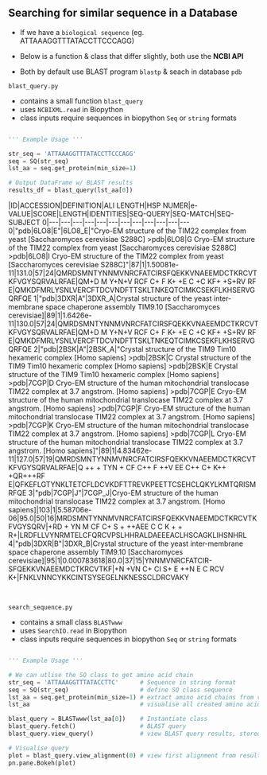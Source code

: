 ## Searching for similar sequence in a Database

- If we have a <code>biological sequence</code> (eg. ATTAAAGGTTTATACCTTCCCAGG)


- Below is a function & class that differ slightly, both use the **NCBI API**
- Both by default use BLAST program <code>blastp</code> & seach in database <code>pdb</code>

<code>blast_query.py</code>
- contains a small function <code>blast_query</code>
- uses <code>NCBIXML.read</code> in Biopython
- class inputs require sequences in biopython <code>Seq</code> or <code>string</code> formats

```python

''' Example Usage '''

str_seq = 'ATTAAAGGTTTATACCTTCCCAGG'
seq = SQ(str_seq)
lst_aa = seq.get_protein(min_size=1)

# Output DataFrame w/ BLAST results
results_df = blast_query(lst_aa[0])

```

|ID|ACCESSION|DEFINITION|ALI LENGTH|HSP NUMER|e-VALUE|SCORE|LENGTH|IDENTITIES|SEQ-QUERY|SEQ-MATCH|SEQ-SUBJECT 0|---|---|---|---|---|---|---|---|---|---|---|--- 0|"pdb|6LO8|E"|6LO8_E|"Cryo-EM structure of the TIM22 complex from yeast [Saccharomyces cerevisiae S288C] >pdb|6LO8|G Cryo-EM structure of the TIM22 complex from yeast [Saccharomyces cerevisiae S288C] >pdb|6LO8|I Cryo-EM structure of the TIM22 complex from yeast [Saccharomyces cerevisiae S288C]"|87|1|1.50081e-11|131.0|57|24|QMRDSMNTYNNMVNRCFATCIRSFQEKKVNAEEMDCTKRCVTKFVGYSQRVALRFAE|QM+D M Y+N+V RCF C+ F K+ +E C +C KF+ +S+RV RF E|QMKDFMRLYSNLVERCFTDCVNDFTTSKLTNKEQTCIMKCSEKFLKHSERVGQRFQE 1|"pdb|3DXR|A"|3DXR_A|Crystal structure of the yeast inter-membrane space chaperone assembly TIM9.10 [Saccharomyces cerevisiae]|89|1|1.6426e-11|130.0|57|24|QMRDSMNTYNNMVNRCFATCIRSFQEKKVNAEEMDCTKRCVTKFVGYSQRVALRFAE|QM+D M Y+N+V RCF C+ F K+ +E C +C KF+ +S+RV RF E|QMKDFMRLYSNLVERCFTDCVNDFTTSKLTNKEQTCIMKCSEKFLKHSERVGQRFQE 2|"pdb|2BSK|A"|2BSK_A|"Crystal structure of the TIM9 Tim10 hexameric complex [Homo sapiens] >pdb|2BSK|C Crystal structure of the TIM9 Tim10 hexameric complex [Homo sapiens] >pdb|2BSK|E Crystal structure of the TIM9 Tim10 hexameric complex [Homo sapiens] >pdb|7CGP|D Cryo-EM structure of the human mitochondrial translocase TIM22 complex at 3.7 angstrom. [Homo sapiens] >pdb|7CGP|E Cryo-EM structure of the human mitochondrial translocase TIM22 complex at 3.7 angstrom. [Homo sapiens] >pdb|7CGP|F Cryo-EM structure of the human mitochondrial translocase TIM22 complex at 3.7 angstrom. [Homo sapiens] >pdb|7CGP|K Cryo-EM structure of the human mitochondrial translocase TIM22 complex at 3.7 angstrom. [Homo sapiens] >pdb|7CGP|L Cryo-EM structure of the human mitochondrial translocase TIM22 complex at 3.7 angstrom. [Homo sapiens]"|89|1|4.83462e-11|127.0|57|19|QMRDSMNTYNNMVNRCFATCIRSFQEKKVNAEEMDCTKRCVTKFVGYSQRVALRFAE|Q ++ + TYN + CF C++ F ++V EE C++ C+ K++ +QR+++RF E|QFKEFLGTYNKLTETCFLDCVKDFTTREVKPEETTCSEHCLQKYLKMTQRISMRFQE 3|"pdb|7CGP|J"|7CGP_J|Cryo-EM structure of the human mitochondrial translocase TIM22 complex at 3.7 angstrom. [Homo sapiens]|103|1|5.58706e-06|95.0|50|16|MRDSMNTYNNMVNRCFATCIRSFQEKKVNAEEMDCTKRCVTKFVGYSQRV|+RD + YN M CF C+ S + ++AEE C C K + + R+|LRDFLLVYNRMTELCFQRCVPSLHHRALDAEEEACLHSCAGKLIHSNHRL 4|"pdb|3DXR|B"|3DXR_B|Crystal structure of the yeast inter-membrane space chaperone assembly TIM9.10 [Saccharomyces cerevisiae]|95|1|0.000783618|80.0|37|15|YNNMVNRCFATCIR-SFQEKKVNAEEMDCTKRCVTKF|+N +VN C+ CI S+ E ++N E C RCV K+|FNKLVNNCYKKCINTSYSEGELNKNESSCLDRCVAKY

<br>

<code>search_sequence.py</code>
- contains a small class <code>BLASTwww</code>
- uses <code>SearchIO.read</code> in Biopython
- class inputs require sequences in biopython <code>Seq</code> or <code>string</code> formats

```python

''' Example Usage '''

# We can utlise the SQ class to get amino acid chain
str_seq = 'ATTAAAGGTTTATACCTTC'      # Sequence in string format
seq = SQ(str_seq)                    # define SQ class sequence
lst_aa = seq.get_protein(min_size=1) # extract amino acid chains from via translation
lst_aa                               # visualise all created amino acid chains

blast_query = BLASTwww(lst_aa[0])    # Instantiate class
blast_query.fetch()                  # BLAST query
blast_query.view_query()             # view BLAST query results, stored in DataFrame

# Visualise query
plot = blast_query.view_alignment(0) # view first alignment from results dataframe
pn.pane.Bokeh(plot)

```
